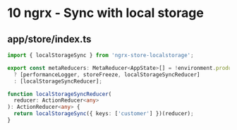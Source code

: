 # 10 ngrx - Sync with local storage

## app/store/index.ts

```ts
import { localStorageSync } from 'ngrx-store-localstorage';

export const metaReducers: MetaReducer<AppState>[] = !environment.production
  ? [performanceLogger, storeFreeze, localStorageSyncReducer]
  : [localStorageSyncReducer];

function localStorageSyncReducer(
  reducer: ActionReducer<any>
): ActionReducer<any> {
  return localStorageSync({ keys: ['customer'] })(reducer);
}
```

